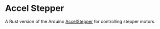 # Accel Stepper

A Rust version of the Arduino [AccelStepper][original] for controlling stepper
motors.

[original]: http://www.airspayce.com/mikem/arduino/AccelStepper/index.html
